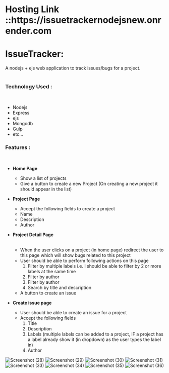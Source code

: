 <h1>Hosting Link ::<b>https://issuetrackernodejsnew.onrender.com</b></h1>

<h1>IssueTracker:</h1>  A nodejs + ejs web application to track issues/bugs for a project. <br><br>
<h3> Technology Used :</h3> <br>
<ul>
     <li>Nodejs</li>
     <li>Express</li>
     <li>ejs</li>
     <li>Mongodb</li>
     <li>Gulp</li>
     <li>etc...</li>
</ul>

<h3> Features :</h3> <br>
<ul><b><li>Home Page</li> </b>
    
   <ul>
     <li>Show a list of projects</li>
     <li> Give a button to create a new Project (On creating a new project it should
     appear in the list)</li>
   </ul> 
    
 <b><li>Project Page</li></b>
 <ul>
       <li>Accept the following fields to create a project</li>
       <li>Name</li>
       <li> Description</li>
       <li> Author</li>
 </ul>
 
<b><li>Project Detail Page</li></b> <br>
 <ul>
     <li>
           When the user clicks on a project (in home page) redirect the user to this
          page which will show bugs related to this project
     </li>
     <li>
           User should be able to perform following actions on this page
           <ol>
              <li> Filter by multiple labels i.e. I should be able to filter by 2 or more
                   labels at the same time</li>
              <li>Filter by author</li>
              <li>Filter by author</li>
              <li>Search by title and description</li>
            </ol>
         </li>
            <li> A button to create an issue</li>

  </ul>

<b><li> Create issue page</li></b>
<ul>
    <li>User should be able to create an issue for a project</li>
    <li>Accept the following fields
    <ol>
        <li>Title</li>
        <li>Description</li>
        <li>Labels (multiple labels can be added to a project, IF a project has a
              label already show it (in dropdown) as the user types the label in)</li>
        <li>Author</li>
    </ol>
    </li>
</ul>






</ul>


![Screenshot (28)](https://github.com/kfaizan0496/IssueTrackerNodejs/assets/113850768/4d8d4e81-085d-4f05-9471-f616ce6ce70e)
![Screenshot (29)](https://github.com/kfaizan0496/IssueTrackerNodejs/assets/113850768/5d2256b1-3ea2-4b40-8169-63fc46a5838e)
![Screenshot (30)](https://github.com/kfaizan0496/IssueTrackerNodejs/assets/113850768/e29d0571-28ee-414b-8c98-1ef6ef09068b)
![Screenshot (31)](https://github.com/kfaizan0496/IssueTrackerNodejs/assets/113850768/03a483d2-7577-4116-a6e7-95062928804a)
![Screenshot (33)](https://github.com/kfaizan0496/IssueTrackerNodejs/assets/113850768/c6bc973d-7761-484c-97ab-47e8710dc675)
![Screenshot (34)](https://github.com/kfaizan0496/IssueTrackerNodejs/assets/113850768/ade68a32-a214-4de7-b867-2e4f49a0b447)
![Screenshot (35)](https://github.com/kfaizan0496/IssueTrackerNodejs/assets/113850768/457d0216-dba9-4b00-be88-509ace64fc2c)
![Screenshot (36)](https://github.com/kfaizan0496/IssueTrackerNodejs/assets/113850768/c9651003-a1de-4334-838e-6b4da29c6ea5)
